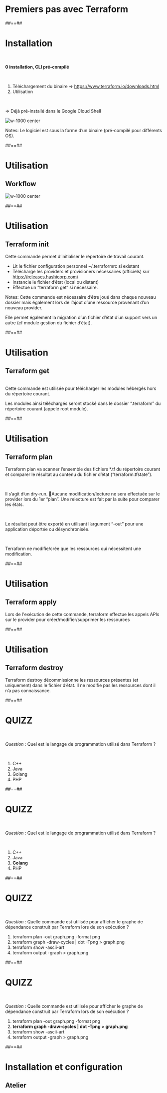 <!-- .slide: class="transition"-->

# Premiers pas avec Terraform

##==##
<!-- .slide:  -->
# Installation

<br/>

**0 installation, CLI pré-compilé**

<br/>

1. Téléchargement du binaire => https://www.terraform.io/downloads.html
3. Utilisation

<br/>

⇒ Déjà pré-installé dans le Google Cloud Shell


![w-1000 center](./assets/images/g418fd663c2_0_272.png)

Notes:
Le logiciel est sous la forme d’un binaire (pré-compilé pour différents OS).

##==##

# Utilisation

## Workflow

![w-1000 center](./assets/images/workflow.png)

##==##
<!-- .slide: -->

# Utilisation

## Terraform init

Cette commande permet d’initialiser le répertoire de travail courant.

* Lit le fichier configuration personnel ~/.terraformrc si existant 
* Télécharge les providers et provisioners nécessaires (officiels) sur https://releases.hashicorp.com/
* Instancie le fichier d’état (local ou distant)
* Effectue un “terraform get“ si nécessaire.

Notes:
Cette commande est nécessaire d’être joué dans chaque nouveau dossier mais également lors de l’ajout d’une ressource provenant d’un nouveau provider.

Elle permet également la migration d’un fichier d’état d’un support vers un autre (cf module gestion du fichier d’état).

##==##
<!-- .slide: -->

# Utilisation

## Terraform get

<br/>
Cette commande est utilisée pour télécharger les modules hébergés hors du répertoire courant.

<br/>

Les modules ainsi téléchargés seront stocké dans le dossier “.terraform” du répertoire courant (appelé root module).

##==##
<!-- .slide: -->

# Utilisation

## Terraform plan

Terraform plan va scanner l’ensemble des fichiers *.tf du répertoire courant et comparer le résultat au contenu du fichier d’état (“terraform.tfstate”).

<br/>

Il s’agit d’un dry-run. Aucune modification/lecture ne sera effectuée sur le provider lors du 1er “plan”. Une relecture est fait par la suite pour comparer les états.

<br/>

Le résultat peut être exporté en utilisant l’argument “-out” pour une application déportée ou désynchronisée.

<br/>

Terraform ne modifie/crée que les ressources qui nécessitent une modification.

##==##
<!-- .slide: -->

# Utilisation

## Terraform apply

Lors de l'exécution de cette commande, terraform effectue les appels APIs sur le provider pour créer/modifier/supprimer les ressources

##==##
<!-- .slide: -->

# Utilisation

## Terraform destroy

Terraform destroy décommissionne les ressources présentes (et uniquement) dans le fichier d’état. Il ne modifie pas les ressources dont il n’a pas connaissance.

##==##
<!-- .slide: -->

# QUIZZ

<br/>

*Question* : Quel est le langage de programmation utilisé dans Terraform ?

<br/>

1. C++
2. Java
3. Golang
4. PHP

##==##
<!-- .slide: -->

# QUIZZ

<br/>

*Question* : Quel est le langage de programmation utilisé dans Terraform ?

<br/>

1. C++
2. Java
3. **Golang**
4. PHP


##==##
<!-- .slide: -->

# QUIZZ

<br/>

*Question* : Quelle commande est utilisée pour afficher le graphe de dépendance construit par Terraform lors de son exécution ?
1. terraform plan -out graph.png -format png
2. terraform graph -draw-cycles | dot -Tpng > graph.png
3. terraform show -ascii-art
4. terraform output -graph > graph.png

##==##
<!-- .slide: -->

# QUIZZ

<br/>

*Question* : Quelle commande est utilisée pour afficher le graphe de dépendance construit par Terraform lors de son exécution ?

1. terraform plan -out graph.png -format png
2. **terraform graph -draw-cycles | dot -Tpng > graph.png**
3. terraform show -ascii-art
4. terraform output -graph > graph.png

##==##
<!-- .slide: class="exercice" -->

# Installation et configuration
 
## Atelier

